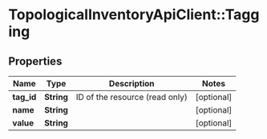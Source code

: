# TopologicalInventoryApiClient::Tagging

## Properties
Name | Type | Description | Notes
------------ | ------------- | ------------- | -------------
**tag_id** | **String** | ID of the resource (read only) | [optional] 
**name** | **String** |  | [optional] 
**value** | **String** |  | [optional] 


